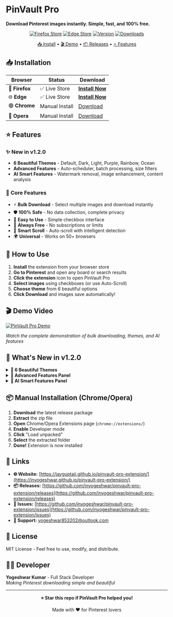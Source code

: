 # PinVault Pro

**Download Pinterest images instantly. Simple, fast, and 100% free.**

<div align="center">

[![Firefox Store](https://img.shields.io/badge/Firefox-Live%20Store-FF7139?style=flat&logo=firefox&logoColor=white)](https://addons.mozilla.org/addon/pinvault-pro/)
[![Edge Store](https://img.shields.io/badge/Edge-Live%20Store-0078D4?style=flat&logo=microsoftedge&logoColor=white)](https://microsoftedge.microsoft.com/addons/detail/iijgkgkhgokhbajjppnnejepnmlakbgb)
[![Version](https://img.shields.io/badge/Version-1.2.0-brightgreen?style=flat)](https://github.com/inyogeshwar/pinvault-pro-extension/releases/latest)
[![Downloads](https://img.shields.io/github/downloads/inyogeshwar/pinvault-pro-extension/total?style=flat&logo=download&logoColor=white)](https://github.com/inyogeshwar/pinvault-pro-extension/releases)

[📥 Install](#-installation) • [🎬 Demo](https://youtu.be/ie2gPVA_SHc) • [📦 Releases](https://github.com/inyogeshwar/pinvault-pro-extension/releases) • [⭐ Features](#-features)

</div>

## 📥 Installation

| Browser | Status | Download |
|---------|--------|----------|
| 🦊 **Firefox** | ✅ Live Store | **[Install Now](https://addons.mozilla.org/addon/pinvault-pro/)** |
| 🌐 **Edge** | ✅ Live Store | **[Install Now](https://microsoftedge.microsoft.com/addons/detail/iijgkgkhgokhbajjppnnejepnmlakbgb)** |
| 🟢 **Chrome** | Manual Install | [Download](https://github.com/inyogeshwar/pinvault-pro-extension/releases/latest) |
| 🔴 **Opera** | Manual Install | [Download](https://github.com/inyogeshwar/pinvault-pro-extension/releases/latest) |

## ⭐ Features

### ✨ **New in v1.2.0**
- **6 Beautiful Themes** - Default, Dark, Light, Purple, Rainbow, Ocean
- **Advanced Features** - Auto-scheduler, batch processing, size filters
- **AI Smart Features** - Watermark removal, image enhancement, content analysis

### 🎯 **Core Features**
- ⚡ **Bulk Download** - Select multiple images and download instantly
- 🛡️ **100% Safe** - No data collection, complete privacy
- 🎯 **Easy to Use** - Simple checkbox interface
- 💎 **Always Free** - No subscriptions or limits
- 🤖 **Smart Scroll** - Auto-scroll with intelligent detection
- 🌍 **Universal** - Works on 50+ browsers

## 🚀 How to Use

1. **Install** the extension from your browser store
2. **Go to Pinterest** and open any board or search results
3. **Click the extension** icon to open PinVault Pro
4. **Select images** using checkboxes (or use Auto-Scroll)
5. **Choose theme** from 6 beautiful options
6. **Click Download** and images save automatically!

## 🎬 Demo Video

[![PinVault Pro Demo](https://img.youtube.com/vi/ie2gPVA_SHc/maxresdefault.jpg)](https://youtu.be/ie2gPVA_SHc)

*Watch the complete demonstration of bulk downloading, themes, and AI features*

## 🌟 What's New in v1.2.0

<details>
<summary><strong>🎨 6 Beautiful Themes</strong></summary>

- **Default** - Classic Pinterest gradient
- **Dark** - Night-friendly interface  
- **Light** - Clean and minimal
- **Purple** - Creative workflow theme
- **Rainbow** - Vibrant and energetic
- **Ocean** - Calm blue tones

</details>

<details>
<summary><strong>🚀 Advanced Features Panel</strong></summary>

- **Auto-Download Scheduler** - Set automatic download times
- **Batch Processing** - Process multiple image sets
- **Image Size Filter** - Filter by dimensions
- **Duplicate Detection** - Skip duplicate images
- **Auto-Tagging** - Add metadata tags
- **Custom Save Locations** - Choose download folders

</details>

<details>
<summary><strong>🤖 AI Smart Features Panel</strong></summary>

- **Smart Watermark Removal** - AI-powered detection & removal
- **Auto Image Enhancement** - Improve image quality
- **Content Analysis** - Analyze and categorize images
- **Smart Retry Logic** - Intelligent retry for failures
- **Mobile Optimization** - Optimize for mobile devices
- **Multi-Language Support** - Multiple interface languages

</details>

## 📦 Manual Installation (Chrome/Opera)

1. **Download** the latest release package
2. **Extract** the zip file
3. **Open** Chrome/Opera Extensions page (`chrome://extensions/`)
4. **Enable** Developer mode
5. **Click** "Load unpacked"
6. **Select** the extracted folder
7. **Done!** Extension is now installed

## 🔗 Links

- **🌐 Website:** [https://jayguptaji.github.io/pinvault-pro-extension/](https://inyogeshwar.github.io/pinvault-pro-extension/)
- **📦 Releases:** [https://github.com/inyogeshwar/pinvault-pro-extension/releases](https://github.com/inyogeshwar/pinvault-pro-extension/releases)
- **🐛 Issues:** [https://github.com/inyogeshwar/pinvault-pro-extension/issues](https://github.com/inyogeshwar/pinvault-pro-extension/issues)
- **💬 Support:** [yogeshwar853202@outlook.com](mailto:yogeshwar853202@outlook.com)

## 📄 License

MIT License - Feel free to use, modify, and distribute.

## 👨‍💻 Developer

**Yogeshwar Kumar** - Full Stack Developer  
*Making Pinterest downloading simple and beautiful*

---

<div align="center">

**⭐ Star this repo if PinVault Pro helped you!**

Made with ❤️ for Pinterest lovers

</div>
